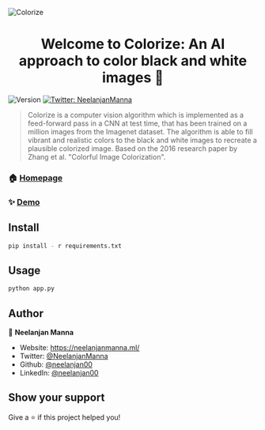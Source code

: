 ![Colorize](https://firebasestorage.googleapis.com/v0/b/neelanjan-manna.appspot.com/o/project-images%2FColorize.png?alt=media&token=1d13ff27-ab7a-422f-8bbc-c6ec08c9c4ce)
<h1 align="center">Welcome to Colorize: An AI approach to color black and white images 👋</h1>
<p>
  <img alt="Version" src="https://img.shields.io/badge/version-1.0-blue.svg?cacheSeconds=2592000" />
  <a href="https://twitter.com/NeelanjanManna" target="_blank">
    <img alt="Twitter: NeelanjanManna" src="https://img.shields.io/twitter/follow/NeelanjanManna.svg?style=social" />
  </a>
</p>

> Colorize is a computer vision algorithm which is implemented as a feed-forward pass in a CNN at test time, that has been trained on a million images from the Imagenet dataset. The algorithm is able to fill vibrant and realistic colors to the black and white images to recreate a plausible colorized image. Based on the 2016 research paper by Zhang et al. &#34;Colorful Image Colorization&#34;.

### 🏠 [Homepage](http://colorizeapp.herokuapp.com/)

### ✨ [Demo](http://colorizeapp.herokuapp.com/)

## Install

```sh
pip install - r requirements.txt
```

## Usage

```sh
python app.py
```

## Author

👤 **Neelanjan Manna**

* Website: https://neelanjanmanna.ml/
* Twitter: [@NeelanjanManna](https://twitter.com/NeelanjanManna)
* Github: [@neelanjan00](https://github.com/neelanjan00)
* LinkedIn: [@neelanjan00](https://linkedin.com/in/neelanjan00)

## Show your support

Give a ⭐️ if this project helped you!
